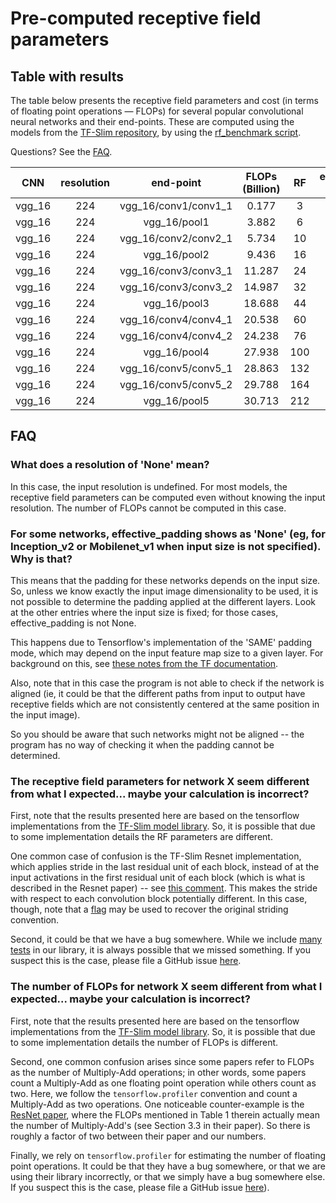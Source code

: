 # Pre-computed receptive field parameters

## Table with results

The table below presents the receptive field parameters and cost (in terms of
floating point operations &mdash; FLOPs) for several popular convolutional
neural networks and their end-points. These are computed using the models from
the
[TF-Slim repository](https://github.com/tensorflow/models/tree/master/research/slim),
by using the
[rf_benchmark script](https://github.com/google-research/receptive_field/blob/master/receptive_field/python/util/examples/rf_benchmark.py).

Questions? See the [FAQ](#faq).

CNN                            | resolution | end-point            | FLOPs (Billion) | RF   | effective stride | effective padding
:----------------------------: | :--------: | :------------------: | :-------------: | :--: | :--------------: | :---------------:
vgg_16                         | 224        | vgg_16/conv1/conv1_1 | 0.177           | 3    | 1                | 1
vgg_16                         | 224        | vgg_16/pool1         | 3.882           | 6    | 2                | 2
vgg_16                         | 224        | vgg_16/conv2/conv2_1 | 5.734           | 10   | 2                | 4
vgg_16                         | 224        | vgg_16/pool2         | 9.436           | 16   | 4                | 6
vgg_16                         | 224        | vgg_16/conv3/conv3_1 | 11.287          | 24   | 4                | 10
vgg_16                         | 224        | vgg_16/conv3/conv3_2 | 14.987          | 32   | 4                | 14
vgg_16                         | 224        | vgg_16/pool3         | 18.688          | 44   | 8                | 18
vgg_16                         | 224        | vgg_16/conv4/conv4_1 | 20.538          | 60   | 8                | 26
vgg_16                         | 224        | vgg_16/conv4/conv4_2 | 24.238          | 76   | 8                | 34
vgg_16                         | 224        | vgg_16/pool4         | 27.938          | 100  | 16               | 42
vgg_16                         | 224        | vgg_16/conv5/conv5_1 | 28.863          | 132  | 16               | 58
vgg_16                         | 224        | vgg_16/conv5/conv5_2 | 29.788          | 164  | 16               | 74
vgg_16                         | 224        | vgg_16/pool5         | 30.713          | 212  | 32               | 90

## FAQ

### What does a resolution of 'None' mean?

In this case, the input resolution is undefined. For most models, the receptive
field parameters can be computed even without knowing the input resolution. The
number of FLOPs cannot be computed in this case.

### For some networks, effective_padding shows as 'None' (eg, for Inception_v2 or Mobilenet_v1 when input size is not specified). Why is that?

This means that the padding for these networks depends on the input size. So,
unless we know exactly the input image dimensionality to be used, it is not
possible to determine the padding applied at the different layers. Look at the
other entries where the input size is fixed; for those cases, effective_padding
is not None.

This happens due to Tensorflow's implementation of the 'SAME' padding mode,
which may depend on the input feature map size to a given layer. For background
on this, see
[these notes from the TF documentation](https://www.tensorflow.org/versions/master/api_guides/python/nn#Notes_on_SAME_Convolution_Padding).

Also, note that in this case the program is not able to check if the network is
aligned (ie, it could be that the different paths from input to output have
receptive fields which are not consistently centered at the same position in the
input image).

So you should be aware that such networks might not be aligned -- the program
has no way of checking it when the padding cannot be determined.

### The receptive field parameters for network X seem different from what I expected... maybe your calculation is incorrect?

First, note that the results presented here are based on the tensorflow
implementations from the
[TF-Slim model library](https://github.com/tensorflow/models/tree/master/research/slim).
So, it is possible that due to some implementation details the RF parameters are
different.

One common case of confusion is the TF-Slim Resnet implementation, which applies
stride in the last residual unit of each block, instead of at the input
activations in the first residual unit of each block (which is what is described
in the Resnet paper) -- see
[this comment](https://github.com/tensorflow/models/blob/master/research/slim/nets/resnet_utils.py#L30).
This makes the stride with respect to each convolution block potentially
different. In this case, though, note that a
[flag](https://github.com/tensorflow/models/blob/master/research/slim/nets/resnet_v1.py#L150)
may be used to recover the original striding convention.

Second, it could be that we have a bug somewhere. While we include
[many tests](https://github.com/google-research/receptive_field/blob/master/receptive_field/python/util/receptive_field_test.py)
in our library, it is always possible that we missed something. If you suspect
this is the case, please file a GitHub issue
[here](https://github.com/google-research/receptive_field/issues).

### The number of FLOPs for network X seem different from what I expected... maybe your calculation is incorrect?

First, note that the results presented here are based on the tensorflow
implementations from the
[TF-Slim model library](https://github.com/tensorflow/models/tree/master/research/slim).
So, it is possible that due to some implementation details the number of FLOPs
is different.

Second, one common confusion arises since some papers refer to FLOPs as the
number of Multiply-Add operations; in other words, some papers count a
Multiply-Add as one floating point operation while others count as two. Here, we
follow the `tensorflow.profiler` convention and count a Multiply-Add as two
operations. One noticeable counter-example is the
[ResNet paper](https://arxiv.org/abs/1512.03385), where the FLOPs mentioned in
Table 1 therein actually mean the number of Multiply-Add's (see Section 3.3 in
their paper). So there is roughly a factor of two between their paper and our
numbers.

Finally, we rely on `tensorflow.profiler` for estimating the number of floating
point operations. It could be that they have a bug somewhere, or that we are
using their library incorrectly, or that we simply have a bug somewhere else. If
you suspect this is the case, please file a GitHub issue
[here](https://github.com/google-research/receptive_field/issues)).
